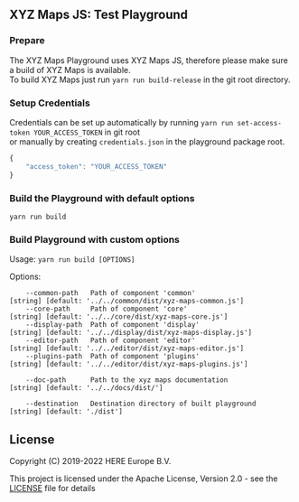 ## XYZ Maps JS: Test Playground

### Prepare

The XYZ Maps Playground uses XYZ Maps JS, therefore please make sure a build of XYZ Maps is available.<br>
To build XYZ Maps just run `yarn run build-release` in the git root directory.

### Setup Credentials

Credentials can be set up automatically by running `yarn run set-access-token YOUR_ACCESS_TOKEN` in git root<br>
or manually by creating `credentials.json` in the playground package root.
```javascript
{
    "access_token": "YOUR_ACCESS_TOKEN"
}
```

### Build the Playground with default options
```
yarn run build
```

### Build Playground with custom options

Usage: `yarn run build [OPTIONS]`

Options:

```
    --common-path   Path of component 'common'                  [string] [default: '../../common/dist/xyz-maps-common.js']
    --core-path     Path of component 'core'                    [string] [default: '../../core/dist/xyz-maps-core.js']
    --display-path  Path of component 'display'                 [string] [default: '../../display/dist/xyz-maps-display.js']
    --editor-path   Path of component 'editor'                  [string] [default: '../../editor/dist/xyz-maps-editor.js']
    --plugins-path  Path of component 'plugins'                 [string] [default: '../../editor/dist/xyz-maps-plugins.js']

    --doc-path      Path to the xyz maps documentation          [string] [default: '../../docs/dist/']

    --destination   Destination directory of built playground   [string] [default: './dist']

```

## License

Copyright (C) 2019-2022 HERE Europe B.V.

This project is licensed under the Apache License, Version 2.0 - see the [LICENSE](LICENSE) file for details
